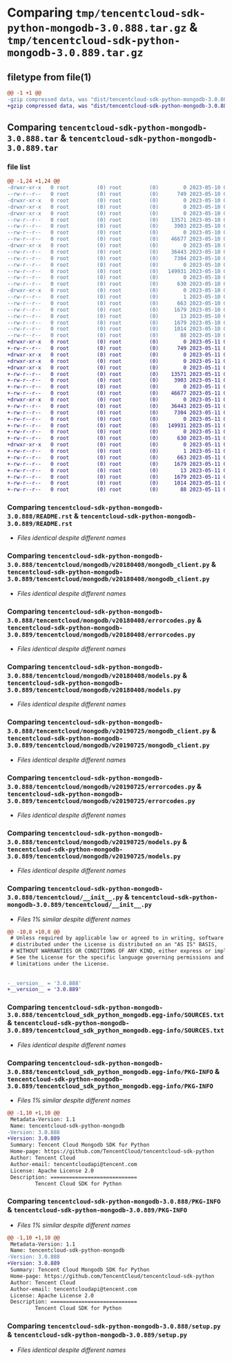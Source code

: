 # Comparing `tmp/tencentcloud-sdk-python-mongodb-3.0.888.tar.gz` & `tmp/tencentcloud-sdk-python-mongodb-3.0.889.tar.gz`

## filetype from file(1)

```diff
@@ -1 +1 @@
-gzip compressed data, was "dist/tencentcloud-sdk-python-mongodb-3.0.888.tar", last modified: Wed May 10 02:20:07 2023, max compression
+gzip compressed data, was "dist/tencentcloud-sdk-python-mongodb-3.0.889.tar", last modified: Thu May 11 02:58:19 2023, max compression
```

## Comparing `tencentcloud-sdk-python-mongodb-3.0.888.tar` & `tencentcloud-sdk-python-mongodb-3.0.889.tar`

### file list

```diff
@@ -1,24 +1,24 @@
-drwxr-xr-x   0 root         (0) root         (0)        0 2023-05-10 02:20:07.000000 tencentcloud-sdk-python-mongodb-3.0.888/
--rw-r--r--   0 root         (0) root         (0)      749 2023-05-10 02:20:07.000000 tencentcloud-sdk-python-mongodb-3.0.888/README.rst
-drwxr-xr-x   0 root         (0) root         (0)        0 2023-05-10 02:20:07.000000 tencentcloud-sdk-python-mongodb-3.0.888/tencentcloud/
-drwxr-xr-x   0 root         (0) root         (0)        0 2023-05-10 02:20:07.000000 tencentcloud-sdk-python-mongodb-3.0.888/tencentcloud/mongodb/
-drwxr-xr-x   0 root         (0) root         (0)        0 2023-05-10 02:20:07.000000 tencentcloud-sdk-python-mongodb-3.0.888/tencentcloud/mongodb/v20180408/
--rw-r--r--   0 root         (0) root         (0)    13571 2023-05-10 02:20:07.000000 tencentcloud-sdk-python-mongodb-3.0.888/tencentcloud/mongodb/v20180408/mongodb_client.py
--rw-r--r--   0 root         (0) root         (0)     3903 2023-05-10 02:20:07.000000 tencentcloud-sdk-python-mongodb-3.0.888/tencentcloud/mongodb/v20180408/errorcodes.py
--rw-r--r--   0 root         (0) root         (0)        0 2023-05-10 02:20:07.000000 tencentcloud-sdk-python-mongodb-3.0.888/tencentcloud/mongodb/v20180408/__init__.py
--rw-r--r--   0 root         (0) root         (0)    46677 2023-05-10 02:20:07.000000 tencentcloud-sdk-python-mongodb-3.0.888/tencentcloud/mongodb/v20180408/models.py
-drwxr-xr-x   0 root         (0) root         (0)        0 2023-05-10 02:20:07.000000 tencentcloud-sdk-python-mongodb-3.0.888/tencentcloud/mongodb/v20190725/
--rw-r--r--   0 root         (0) root         (0)    36443 2023-05-10 02:20:07.000000 tencentcloud-sdk-python-mongodb-3.0.888/tencentcloud/mongodb/v20190725/mongodb_client.py
--rw-r--r--   0 root         (0) root         (0)     7304 2023-05-10 02:20:07.000000 tencentcloud-sdk-python-mongodb-3.0.888/tencentcloud/mongodb/v20190725/errorcodes.py
--rw-r--r--   0 root         (0) root         (0)        0 2023-05-10 02:20:07.000000 tencentcloud-sdk-python-mongodb-3.0.888/tencentcloud/mongodb/v20190725/__init__.py
--rw-r--r--   0 root         (0) root         (0)   149931 2023-05-10 02:20:07.000000 tencentcloud-sdk-python-mongodb-3.0.888/tencentcloud/mongodb/v20190725/models.py
--rw-r--r--   0 root         (0) root         (0)        0 2023-05-10 02:20:07.000000 tencentcloud-sdk-python-mongodb-3.0.888/tencentcloud/mongodb/__init__.py
--rw-r--r--   0 root         (0) root         (0)      630 2023-05-10 02:20:07.000000 tencentcloud-sdk-python-mongodb-3.0.888/tencentcloud/__init__.py
-drwxr-xr-x   0 root         (0) root         (0)        0 2023-05-10 02:20:07.000000 tencentcloud-sdk-python-mongodb-3.0.888/tencentcloud_sdk_python_mongodb.egg-info/
--rw-r--r--   0 root         (0) root         (0)        1 2023-05-10 02:20:07.000000 tencentcloud-sdk-python-mongodb-3.0.888/tencentcloud_sdk_python_mongodb.egg-info/dependency_links.txt
--rw-r--r--   0 root         (0) root         (0)      663 2023-05-10 02:20:07.000000 tencentcloud-sdk-python-mongodb-3.0.888/tencentcloud_sdk_python_mongodb.egg-info/SOURCES.txt
--rw-r--r--   0 root         (0) root         (0)     1679 2023-05-10 02:20:07.000000 tencentcloud-sdk-python-mongodb-3.0.888/tencentcloud_sdk_python_mongodb.egg-info/PKG-INFO
--rw-r--r--   0 root         (0) root         (0)       13 2023-05-10 02:20:07.000000 tencentcloud-sdk-python-mongodb-3.0.888/tencentcloud_sdk_python_mongodb.egg-info/top_level.txt
--rw-r--r--   0 root         (0) root         (0)     1679 2023-05-10 02:20:07.000000 tencentcloud-sdk-python-mongodb-3.0.888/PKG-INFO
--rw-r--r--   0 root         (0) root         (0)     1014 2023-05-10 02:20:07.000000 tencentcloud-sdk-python-mongodb-3.0.888/setup.py
--rw-r--r--   0 root         (0) root         (0)       88 2023-05-10 02:20:07.000000 tencentcloud-sdk-python-mongodb-3.0.888/setup.cfg
+drwxr-xr-x   0 root         (0) root         (0)        0 2023-05-11 02:58:19.000000 tencentcloud-sdk-python-mongodb-3.0.889/
+-rw-r--r--   0 root         (0) root         (0)      749 2023-05-11 02:58:19.000000 tencentcloud-sdk-python-mongodb-3.0.889/README.rst
+drwxr-xr-x   0 root         (0) root         (0)        0 2023-05-11 02:58:19.000000 tencentcloud-sdk-python-mongodb-3.0.889/tencentcloud/
+drwxr-xr-x   0 root         (0) root         (0)        0 2023-05-11 02:58:19.000000 tencentcloud-sdk-python-mongodb-3.0.889/tencentcloud/mongodb/
+drwxr-xr-x   0 root         (0) root         (0)        0 2023-05-11 02:58:19.000000 tencentcloud-sdk-python-mongodb-3.0.889/tencentcloud/mongodb/v20180408/
+-rw-r--r--   0 root         (0) root         (0)    13571 2023-05-11 02:58:19.000000 tencentcloud-sdk-python-mongodb-3.0.889/tencentcloud/mongodb/v20180408/mongodb_client.py
+-rw-r--r--   0 root         (0) root         (0)     3903 2023-05-11 02:58:19.000000 tencentcloud-sdk-python-mongodb-3.0.889/tencentcloud/mongodb/v20180408/errorcodes.py
+-rw-r--r--   0 root         (0) root         (0)        0 2023-05-11 02:58:19.000000 tencentcloud-sdk-python-mongodb-3.0.889/tencentcloud/mongodb/v20180408/__init__.py
+-rw-r--r--   0 root         (0) root         (0)    46677 2023-05-11 02:58:19.000000 tencentcloud-sdk-python-mongodb-3.0.889/tencentcloud/mongodb/v20180408/models.py
+drwxr-xr-x   0 root         (0) root         (0)        0 2023-05-11 02:58:19.000000 tencentcloud-sdk-python-mongodb-3.0.889/tencentcloud/mongodb/v20190725/
+-rw-r--r--   0 root         (0) root         (0)    36443 2023-05-11 02:58:19.000000 tencentcloud-sdk-python-mongodb-3.0.889/tencentcloud/mongodb/v20190725/mongodb_client.py
+-rw-r--r--   0 root         (0) root         (0)     7304 2023-05-11 02:58:19.000000 tencentcloud-sdk-python-mongodb-3.0.889/tencentcloud/mongodb/v20190725/errorcodes.py
+-rw-r--r--   0 root         (0) root         (0)        0 2023-05-11 02:58:19.000000 tencentcloud-sdk-python-mongodb-3.0.889/tencentcloud/mongodb/v20190725/__init__.py
+-rw-r--r--   0 root         (0) root         (0)   149931 2023-05-11 02:58:19.000000 tencentcloud-sdk-python-mongodb-3.0.889/tencentcloud/mongodb/v20190725/models.py
+-rw-r--r--   0 root         (0) root         (0)        0 2023-05-11 02:58:19.000000 tencentcloud-sdk-python-mongodb-3.0.889/tencentcloud/mongodb/__init__.py
+-rw-r--r--   0 root         (0) root         (0)      630 2023-05-11 02:58:19.000000 tencentcloud-sdk-python-mongodb-3.0.889/tencentcloud/__init__.py
+drwxr-xr-x   0 root         (0) root         (0)        0 2023-05-11 02:58:19.000000 tencentcloud-sdk-python-mongodb-3.0.889/tencentcloud_sdk_python_mongodb.egg-info/
+-rw-r--r--   0 root         (0) root         (0)        1 2023-05-11 02:58:19.000000 tencentcloud-sdk-python-mongodb-3.0.889/tencentcloud_sdk_python_mongodb.egg-info/dependency_links.txt
+-rw-r--r--   0 root         (0) root         (0)      663 2023-05-11 02:58:19.000000 tencentcloud-sdk-python-mongodb-3.0.889/tencentcloud_sdk_python_mongodb.egg-info/SOURCES.txt
+-rw-r--r--   0 root         (0) root         (0)     1679 2023-05-11 02:58:19.000000 tencentcloud-sdk-python-mongodb-3.0.889/tencentcloud_sdk_python_mongodb.egg-info/PKG-INFO
+-rw-r--r--   0 root         (0) root         (0)       13 2023-05-11 02:58:19.000000 tencentcloud-sdk-python-mongodb-3.0.889/tencentcloud_sdk_python_mongodb.egg-info/top_level.txt
+-rw-r--r--   0 root         (0) root         (0)     1679 2023-05-11 02:58:19.000000 tencentcloud-sdk-python-mongodb-3.0.889/PKG-INFO
+-rw-r--r--   0 root         (0) root         (0)     1014 2023-05-11 02:58:19.000000 tencentcloud-sdk-python-mongodb-3.0.889/setup.py
+-rw-r--r--   0 root         (0) root         (0)       88 2023-05-11 02:58:19.000000 tencentcloud-sdk-python-mongodb-3.0.889/setup.cfg
```

### Comparing `tencentcloud-sdk-python-mongodb-3.0.888/README.rst` & `tencentcloud-sdk-python-mongodb-3.0.889/README.rst`

 * *Files identical despite different names*

### Comparing `tencentcloud-sdk-python-mongodb-3.0.888/tencentcloud/mongodb/v20180408/mongodb_client.py` & `tencentcloud-sdk-python-mongodb-3.0.889/tencentcloud/mongodb/v20180408/mongodb_client.py`

 * *Files identical despite different names*

### Comparing `tencentcloud-sdk-python-mongodb-3.0.888/tencentcloud/mongodb/v20180408/errorcodes.py` & `tencentcloud-sdk-python-mongodb-3.0.889/tencentcloud/mongodb/v20180408/errorcodes.py`

 * *Files identical despite different names*

### Comparing `tencentcloud-sdk-python-mongodb-3.0.888/tencentcloud/mongodb/v20180408/models.py` & `tencentcloud-sdk-python-mongodb-3.0.889/tencentcloud/mongodb/v20180408/models.py`

 * *Files identical despite different names*

### Comparing `tencentcloud-sdk-python-mongodb-3.0.888/tencentcloud/mongodb/v20190725/mongodb_client.py` & `tencentcloud-sdk-python-mongodb-3.0.889/tencentcloud/mongodb/v20190725/mongodb_client.py`

 * *Files identical despite different names*

### Comparing `tencentcloud-sdk-python-mongodb-3.0.888/tencentcloud/mongodb/v20190725/errorcodes.py` & `tencentcloud-sdk-python-mongodb-3.0.889/tencentcloud/mongodb/v20190725/errorcodes.py`

 * *Files identical despite different names*

### Comparing `tencentcloud-sdk-python-mongodb-3.0.888/tencentcloud/mongodb/v20190725/models.py` & `tencentcloud-sdk-python-mongodb-3.0.889/tencentcloud/mongodb/v20190725/models.py`

 * *Files identical despite different names*

### Comparing `tencentcloud-sdk-python-mongodb-3.0.888/tencentcloud/__init__.py` & `tencentcloud-sdk-python-mongodb-3.0.889/tencentcloud/__init__.py`

 * *Files 1% similar despite different names*

```diff
@@ -10,8 +10,8 @@
 # Unless required by applicable law or agreed to in writing, software
 # distributed under the License is distributed on an "AS IS" BASIS,
 # WITHOUT WARRANTIES OR CONDITIONS OF ANY KIND, either express or implied.
 # See the License for the specific language governing permissions and
 # limitations under the License.
 
 
-__version__ = '3.0.888'
+__version__ = '3.0.889'
```

### Comparing `tencentcloud-sdk-python-mongodb-3.0.888/tencentcloud_sdk_python_mongodb.egg-info/SOURCES.txt` & `tencentcloud-sdk-python-mongodb-3.0.889/tencentcloud_sdk_python_mongodb.egg-info/SOURCES.txt`

 * *Files identical despite different names*

### Comparing `tencentcloud-sdk-python-mongodb-3.0.888/tencentcloud_sdk_python_mongodb.egg-info/PKG-INFO` & `tencentcloud-sdk-python-mongodb-3.0.889/tencentcloud_sdk_python_mongodb.egg-info/PKG-INFO`

 * *Files 1% similar despite different names*

```diff
@@ -1,10 +1,10 @@
 Metadata-Version: 1.1
 Name: tencentcloud-sdk-python-mongodb
-Version: 3.0.888
+Version: 3.0.889
 Summary: Tencent Cloud Mongodb SDK for Python
 Home-page: https://github.com/TencentCloud/tencentcloud-sdk-python
 Author: Tencent Cloud
 Author-email: tencentcloudapi@tencent.com
 License: Apache License 2.0
 Description: ============================
         Tencent Cloud SDK for Python
```

### Comparing `tencentcloud-sdk-python-mongodb-3.0.888/PKG-INFO` & `tencentcloud-sdk-python-mongodb-3.0.889/PKG-INFO`

 * *Files 1% similar despite different names*

```diff
@@ -1,10 +1,10 @@
 Metadata-Version: 1.1
 Name: tencentcloud-sdk-python-mongodb
-Version: 3.0.888
+Version: 3.0.889
 Summary: Tencent Cloud Mongodb SDK for Python
 Home-page: https://github.com/TencentCloud/tencentcloud-sdk-python
 Author: Tencent Cloud
 Author-email: tencentcloudapi@tencent.com
 License: Apache License 2.0
 Description: ============================
         Tencent Cloud SDK for Python
```

### Comparing `tencentcloud-sdk-python-mongodb-3.0.888/setup.py` & `tencentcloud-sdk-python-mongodb-3.0.889/setup.py`

 * *Files identical despite different names*

